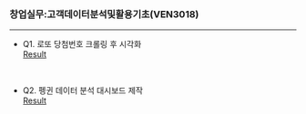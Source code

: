 ### 창업실무:고객데이터분석및활용기초(VEN3018)

<hr>

* Q1. 로또 당첨번호 크롤링 후 시각화 <br>
[Result](https://jmson8.github.io/HYU_Customer_Data_Analytics/Q1_Lotto.html)

<br>

* Q2. 펭귄 데이터 분석 대시보드 제작<br>
[Result](https://jmson8.shinyapps.io/Q2_Penguins/)
